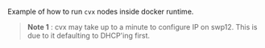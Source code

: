 Example of how to run `cvx` nodes inside docker runtime.

> **Note 1** : cvx may take up to a minute to configure IP on swp12. This is due to it defaulting to DHCP'ing first.
